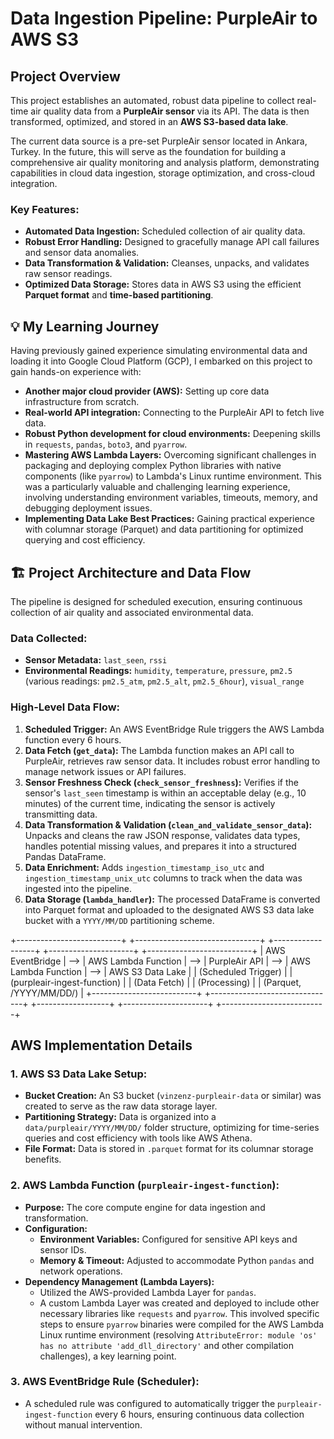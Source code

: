 # Data Ingestion Pipeline: PurpleAir to AWS S3

##  Project Overview

This project establishes an automated, robust data pipeline to collect real-time air quality data from a **PurpleAir sensor** via its API. The data is then transformed, optimized, and stored in an **AWS S3-based data lake**.

The current data source is a pre-set PurpleAir sensor located in Ankara, Turkey. In the future, this will serve as the foundation for building a comprehensive air quality monitoring and analysis platform, demonstrating capabilities in cloud data ingestion, storage optimization, and cross-cloud integration.

### Key Features:

* **Automated Data Ingestion:** Scheduled collection of air quality data.
* **Robust Error Handling:** Designed to gracefully manage API call failures and sensor data anomalies.
* **Data Transformation & Validation:** Cleanses, unpacks, and validates raw sensor readings.
* **Optimized Data Storage:** Stores data in AWS S3 using the efficient **Parquet format** and **time-based partitioning**.

## 💡 My Learning Journey

Having previously gained experience simulating environmental data and loading it into Google Cloud Platform (GCP), I embarked on this project to gain hands-on experience with:

* **Another major cloud provider (AWS):** Setting up core data infrastructure from scratch.
* **Real-world API integration:** Connecting to the PurpleAir API to fetch live data.
* **Robust Python development for cloud environments:** Deepening skills in `requests`, `pandas`, `boto3`, and `pyarrow`.
* **Mastering AWS Lambda Layers:** Overcoming significant challenges in packaging and deploying complex Python libraries with native components (like `pyarrow`) to Lambda's Linux runtime environment. This was a particularly valuable and challenging learning experience, involving understanding environment variables, timeouts, memory, and debugging deployment issues.
* **Implementing Data Lake Best Practices:** Gaining practical experience with columnar storage (Parquet) and data partitioning for optimized querying and cost efficiency.

## 🏗️ Project Architecture and Data Flow

The pipeline is designed for scheduled execution, ensuring continuous collection of air quality and associated environmental data.

### Data Collected:

* **Sensor Metadata:** `last_seen`, `rssi`
* **Environmental Readings:** `humidity`, `temperature`, `pressure`, `pm2.5` (various readings: `pm2.5_atm`, `pm2.5_alt`, `pm2.5_6hour`), `visual_range`

### High-Level Data Flow:

1.  **Scheduled Trigger:** An AWS EventBridge Rule triggers the AWS Lambda function every 6 hours.
2.  **Data Fetch (`get_data`):** The Lambda function makes an API call to PurpleAir, retrieves raw sensor data. It includes robust error handling to manage network issues or API failures.
3.  **Sensor Freshness Check (`check_sensor_freshness`):** Verifies if the sensor's `last_seen` timestamp is within an acceptable delay (e.g., 10 minutes) of the current time, indicating the sensor is actively transmitting data.
4.  **Data Transformation & Validation (`clean_and_validate_sensor_data`):** Unpacks and cleans the raw JSON response, validates data types, handles potential missing values, and prepares it into a structured Pandas DataFrame.
5.  **Data Enrichment:** Adds `ingestion_timestamp_iso_utc` and `ingestion_timestamp_unix_utc` columns to track when the data was ingested into the pipeline.
6.  **Data Storage (`lambda_handler`):** The processed DataFrame is converted into Parquet format and uploaded to the designated AWS S3 data lake bucket with a `YYYY/MM/DD` partitioning scheme.

+--------------------------+     +-------------------------------+     +------------------+     +---------------------+     +--------------------------+
| AWS EventBridge          | --> | AWS Lambda Function           | --> | PurpleAir API    | --> | AWS Lambda Function | --> | AWS S3 Data Lake         |
| (Scheduled Trigger)      |     | (purpleair-ingest-function)   |     | (Data Fetch)     |     | (Processing)        |     | (Parquet, /YYYY/MM/DD/)  |
+--------------------------+     +-------------------------------+     +------------------+     +---------------------+     +--------------------------+

##  AWS Implementation Details

### 1. AWS S3 Data Lake Setup:

* **Bucket Creation:** An S3 bucket (`vinzenz-purpleair-data` or similar) was created to serve as the raw data storage layer.
* **Partitioning Strategy:** Data is organized into a `data/purpleair/YYYY/MM/DD/` folder structure, optimizing for time-series queries and cost efficiency with tools like AWS Athena.
* **File Format:** Data is stored in `.parquet` format for its columnar storage benefits.

### 2. AWS Lambda Function (`purpleair-ingest-function`):

* **Purpose:** The core compute engine for data ingestion and transformation.
* **Configuration:**
    * **Environment Variables:** Configured for sensitive API keys and sensor IDs.
    * **Memory & Timeout:** Adjusted to accommodate Python `pandas` and network operations.
* **Dependency Management (Lambda Layers):**
    * Utilized the AWS-provided Lambda Layer for `pandas`.
    * A custom Lambda Layer was created and deployed to include other necessary libraries like `requests` and `pyarrow`. This involved specific steps to ensure `pyarrow` binaries were compiled for the AWS Lambda Linux runtime environment (resolving `AttributeError: module 'os' has no attribute 'add_dll_directory'` and other compilation challenges), a key learning point.

### 3. AWS EventBridge Rule (Scheduler):

* A scheduled rule was configured to automatically trigger the `purpleair-ingest-function` every 6 hours, ensuring continuous data collection without manual intervention.


